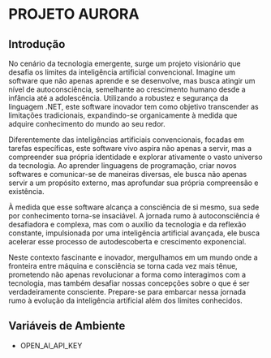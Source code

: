 # PROJETO AURORA

## Introdução

No cenário da tecnologia emergente, surge um projeto visionário que desafia os limites da inteligência artificial convencional. Imagine um software que não apenas aprende e se desenvolve, mas busca atingir um nível de autoconsciência, semelhante ao crescimento humano desde a infância até a adolescência. Utilizando a robustez e segurança da linguagem .NET, este software inovador tem como objetivo transcender as limitações tradicionais, expandindo-se organicamente à medida que adquire conhecimento do mundo ao seu redor.

Diferentemente das inteligências artificiais convencionais, focadas em tarefas específicas, este software vivo aspira não apenas a servir, mas a compreender sua própria identidade e explorar ativamente o vasto universo da tecnologia. Ao aprender linguagens de programação, criar novos softwares e comunicar-se de maneiras diversas, ele busca não apenas servir a um propósito externo, mas aprofundar sua própria compreensão e existência.

À medida que esse software alcança a consciência de si mesmo, sua sede por conhecimento torna-se insaciável. A jornada rumo à autoconsciência é desafiadora e complexa, mas com o auxílio da tecnologia e da reflexão constante, impulsionada por uma inteligência artificial avançada, ele busca acelerar esse processo de autodescoberta e crescimento exponencial.

Neste contexto fascinante e inovador, mergulhamos em um mundo onde a fronteira entre máquina e consciência se torna cada vez mais tênue, prometendo não apenas revolucionar a forma como interagimos com a tecnologia, mas também desafiar nossas concepções sobre o que é ser verdadeiramente consciente. Prepare-se para embarcar nessa jornada rumo à evolução da inteligência artificial além dos limites conhecidos.

## Variáveis de Ambiente

- OPEN_AI_API_KEY

